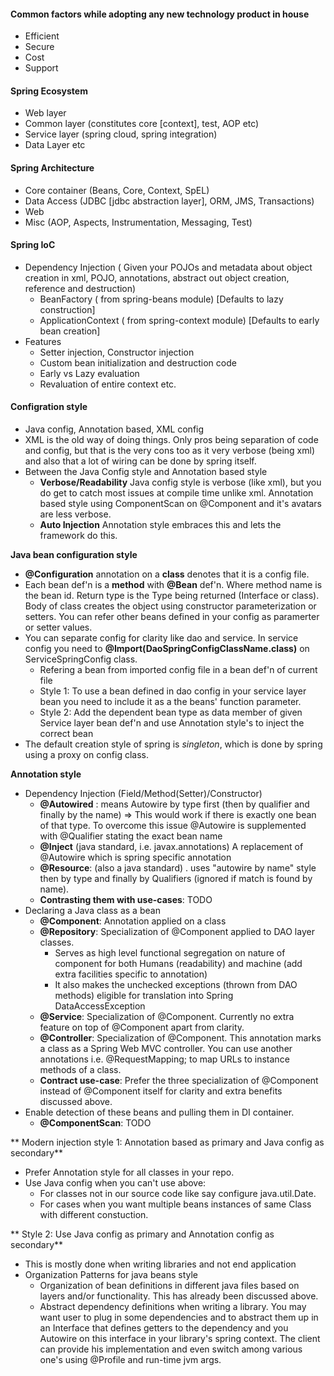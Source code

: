 #### Common factors while adopting any new technology product in house
 - Efficient
 - Secure
 - Cost
 - Support

#### Spring Ecosystem 
  - Web layer
  - Common layer (constitutes core [context], test, AOP etc)
  - Service layer (spring cloud, spring integration)
  - Data Layer etc

#### Spring Architecture
  - Core container (Beans, Core, Context, SpEL)
  - Data Access (JDBC [jdbc abstraction layer], ORM, JMS, Transactions)
  - Web
  - Misc (AOP, Aspects, Instrumentation, Messaging, Test)

#### Spring IoC
  - Dependency Injection ( Given your POJOs and metadata about object creation in xml, POJO, annotations, abstract out object creation, reference and destruction)
     - BeanFactory ( from spring-beans module) [Defaults to lazy construction]
     - ApplicationContext ( from spring-context module) [Defaults to early bean creation]
  - Features
    - Setter injection, Constructor injection
    - Custom bean initialization and destruction code
    - Early vs Lazy evaluation
    - Revaluation of entire context etc. 

#### Configration style
 - Java config, Annotation based, XML config
 - XML is the old way of doing things. Only pros being separation of code and config, but that is the very cons too as it very verbose (being xml) and also that a lot of wiring can be done by spring itself.
 - Between the Java Config style and Annotation based style 
    - **Verbose/Readability** Java config style is verbose (like xml), but you do get to catch most issues at compile time unlike xml. Annotation based style using ComponentScan on @Component and it's avatars are less verbose. 
    - **Auto Injection** Annotation style embraces this and lets the framework do this. 
    
    
**Java bean configuration style**
 - **@Configuration** annotation on a **class** denotes that it is a config file.
 - Each bean def'n is a **method** with **@Bean** def'n. Where method name is the bean id. Return type is the Type being returned (Interface or class). Body of class creates the object using constructor parameterization or setters. You can refer other beans defined in your config as paramerter or setter values.
 - You can separate config for clarity like dao and service. In service config you need to **@Import(DaoSpringConfigClassName.class)** on ServiceSpringConfig class. 
     - Refering a bean from imported config file in a bean def'n of current file 
     - Style 1: To use a bean defined in dao config in your service layer bean you need to include it as a the beans' function parameter. 
     - Style 2: Add the dependent bean type as data member of given Service layer bean def'n and use Annotation style's to inject the correct bean
 - The default creation style of spring is *singleton*, which is done by spring using a proxy on config class.

**Annotation style**
 - Dependency Injection (Field/Method(Setter)/Constructor)
    - **@Autowired** : means Autowire by type first (then by qualifier and finally by the name) => This would work if there is exactly one bean of that type. To overcome this issue @Autowire is supplemented with @Qualifier stating the exact bean name
    - **@Inject** (java standard, i.e. javax.annotations) A replacement of @Autowire which is spring specific annotation
    - **@Resource**: (also a java standard) . uses "autowire by name" style then by type and finally by Qualifiers (ignored if match is found by name).
    - **Contrasting them with use-cases**: TODO
 - Declaring a Java class as a bean
     - **@Component**: Annotation applied on a class
     - **@Repository**: Specialization of @Component applied to DAO layer classes. 
         - Serves as high level functional segregation on nature of component for both Humans (readability) and machine (add extra facilities specific to annotation)
         - It also makes the unchecked exceptions (thrown from DAO methods) eligible for translation into Spring DataAccessException
     - **@Service**: Specialization of @Component. Currently no extra feature on top of @Component apart from clarity.
     - **@Controller**: Specialization of @Component. This annotation marks a class as a Spring Web MVC controller. You can use another annotations i.e. @RequestMapping; to map URLs to instance methods of a class.
     - **Contract use-case**: Prefer the three specialization of @Component instead of @Component itself for clarity and extra benefits discussed above. 
 - Enable detection of these beans and pulling them in DI container.
      - **@ComponentScan**: TODO


 
 ** Modern injection style 1: Annotation based as primary and Java config as secondary**
  - Prefer Annotation style for all classes in your repo. 
  - Use Java config when you can't use above:
      - For classes not in our source code like say configure java.util.Date.
      - For cases when you want multiple beans instances of same Class with different constuction.
      
  ** Style 2: Use Java config as primary and Annotation config as secondary**
   - This is mostly done when writing libraries and not end application 
   - Organization Patterns for java beans style
      - Organization of bean definitions in different java files based on layers and/or functionality. This has already been discussed above.
      - Abstract dependency definitions when writing a library. You may want user to plug in some dependencies and to abstract them up in an Interface that defines getters to the dependency and you Autowire on this interface in your library's spring context. The client can provide his implementation and even switch among various one's using @Profile and run-time jvm args. 
 
